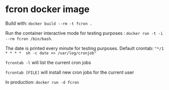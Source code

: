 fcron docker image
===================

Build with: `docker build --rm -t fcron .`

Run the container interactive mode for testing purposes : `docker run -t -i --rm fcron /bin/bash`.

The date is printed every minute for testing purposes. Default crontab:
`"*/1 * * * *  sh -c date >> /var/log/cronjob"`

`fcrontab -l` will list the current cron jobs

`fcrontab [FILE]` will install new cron jobs for the current user

In production: `docker run -d fcron`

